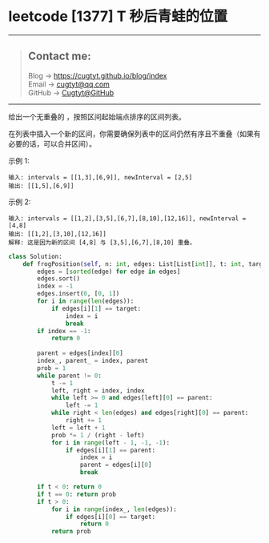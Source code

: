 # leetcode [1377] T 秒后青蛙的位置

---
> ## Contact me:
> Blog -> <https://cugtyt.github.io/blog/index>  
> Email -> <cugtyt@qq.com>  
> GitHub -> [Cugtyt@GitHub](https://github.com/Cugtyt)

---

给出一个无重叠的 ，按照区间起始端点排序的区间列表。

在列表中插入一个新的区间，你需要确保列表中的区间仍然有序且不重叠（如果有必要的话，可以合并区间）。

示例 1:
```
输入: intervals = [[1,3],[6,9]], newInterval = [2,5]
输出: [[1,5],[6,9]]
```

示例 2:
```
输入: intervals = [[1,2],[3,5],[6,7],[8,10],[12,16]], newInterval = [4,8]
输出: [[1,2],[3,10],[12,16]]
解释: 这是因为新的区间 [4,8] 与 [3,5],[6,7],[8,10] 重叠。
```

``` python
class Solution:
    def frogPosition(self, n: int, edges: List[List[int]], t: int, target: int) -> float:
        edges = [sorted(edge) for edge in edges]
        edges.sort()
        index = -1
        edges.insert(0, [0, 1])
        for i in range(len(edges)):
            if edges[i][1] == target:
                index = i
                break
        if index == -1:
            return 0
        
        parent = edges[index][0]
        index_, parent_ = index, parent
        prob = 1
        while parent != 0:
            t -= 1
            left, right = index, index
            while left >= 0 and edges[left][0] == parent:
                left -= 1
            while right < len(edges) and edges[right][0] == parent:
                right += 1
            left = left + 1
            prob *= 1 / (right - left)
            for i in range(left - 1, -1, -1):
                if edges[i][1] == parent:
                    index = i
                    parent = edges[i][0]
                    break

        if t < 0: return 0
        if t == 0: return prob
        if t > 0:
            for i in range(index_, len(edges)):
                if edges[i][0] == target:
                    return 0
            return prob
```